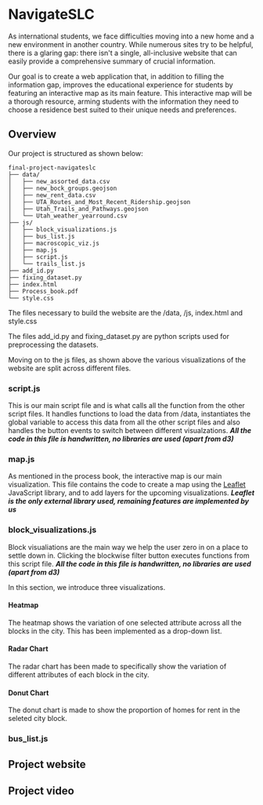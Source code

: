 
# NavigateSLC

As international students, we face difficulties moving into a new home and a new environment in another country. While numerous sites try to be helpful, there is a glaring gap: there isn't a single, all-inclusive website that can easily provide a comprehensive summary of crucial information.

Our goal is to create a web application that, in addition to filling the information gap, improves the educational experience for students by featuring an interactive map as its main feature. This interactive map will be a thorough resource, arming students with the information they need to choose a residence best suited to their unique needs and preferences.



## Overview

Our project is structured as shown below:
```
final-project-navigateslc
├── data/
│   ├── new_assorted_data.csv
│   ├── new_bock_groups.geojson
│   ├── new_rent_data.csv
│   ├── UTA_Routes_and_Most_Recent_Ridership.geojson
│   ├── Utah_Trails_and_Pathways.geojson
│   └── Utah_weather_yearround.csv
├── js/
│   ├── block_visualizations.js
│   ├── bus_list.js
│   ├── macroscopic_viz.js
│   ├── map.js
│   ├── script.js
│   └── trails_list.js
├── add_id.py
├── fixing_dataset.py
├── index.html
├── Process_book.pdf
└── style.css
```

The files necessary to build the website are the /data, /js, index.html and style.css

The files add_id.py and fixing_dataset.py are python scripts used for preprocessing the datasets.

Moving on to the js files, as shown above the various visualizations of the website are split across different files.

### script.js
This is our main script file and is what calls all the function from the other script files.
It handles functions to load the data from /data, instantiates the global variable to access this data from all the other script files and also handles the button events to switch between different visualzations.
***All the code in this file is handwritten, no libraries are used (apart from d3)***

### map.js
As mentioned in the process book, the interactive map is our main visualization. This file contains the code to create a map using the [Leaflet](https://leafletjs.com/) JavaScript library, and to add layers for the upcoming visualizations.
***Leaflet is the only external library used, remaining features are implemented by us***

### block_visualizations.js
Block visualiations are the main way we help the user zero in on a place to settle down in. Clicking the blockwise filter button executes functions from this script file.
***All the code in this file is handwritten, no libraries are used (apart from d3)***

In this section, we introduce three visualizations.

#### Heatmap
The heatmap shows the variation of one selected attribute across all the blocks in the city. This has been implemented as a drop-down list.

#### Radar Chart
The radar chart has been made to specifically show the variation of different attributes of each block in the city.

#### Donut Chart
The donut chart is made to show the proportion of homes for rent in the seleted city block.


### bus_list.js



## Project website

## Project video